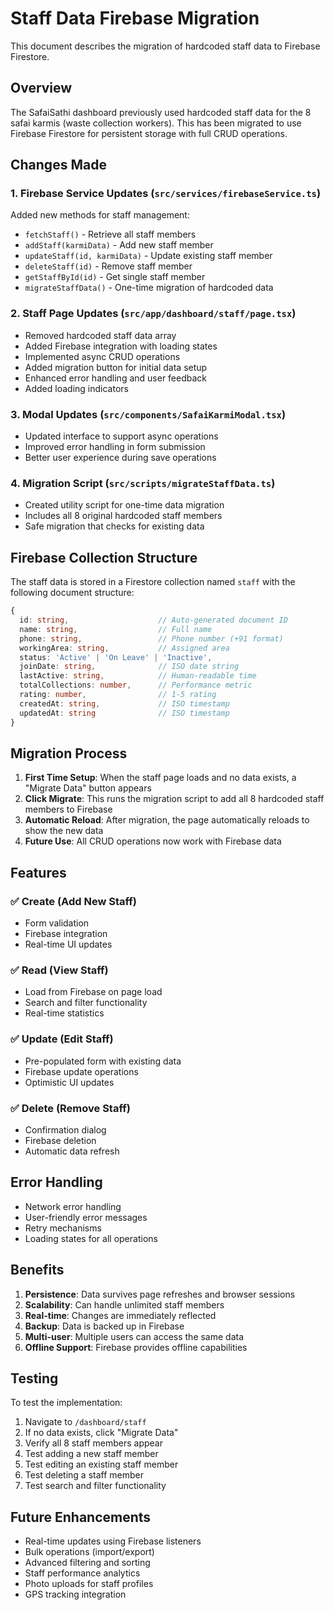 # Staff Data Firebase Migration

This document describes the migration of hardcoded staff data to Firebase Firestore.

## Overview

The SafaiSathi dashboard previously used hardcoded staff data for the 8 safai karmis (waste collection workers). This has been migrated to use Firebase Firestore for persistent storage with full CRUD operations.

## Changes Made

### 1. Firebase Service Updates (`src/services/firebaseService.ts`)

Added new methods for staff management:
- `fetchStaff()` - Retrieve all staff members
- `addStaff(karmiData)` - Add new staff member
- `updateStaff(id, karmiData)` - Update existing staff member
- `deleteStaff(id)` - Remove staff member
- `getStaffById(id)` - Get single staff member
- `migrateStaffData()` - One-time migration of hardcoded data

### 2. Staff Page Updates (`src/app/dashboard/staff/page.tsx`)

- Removed hardcoded staff data array
- Added Firebase integration with loading states
- Implemented async CRUD operations
- Added migration button for initial data setup
- Enhanced error handling and user feedback
- Added loading indicators

### 3. Modal Updates (`src/components/SafaiKarmiModal.tsx`)

- Updated interface to support async operations
- Improved error handling in form submission
- Better user experience during save operations

### 4. Migration Script (`src/scripts/migrateStaffData.ts`)

- Created utility script for one-time data migration
- Includes all 8 original hardcoded staff members
- Safe migration that checks for existing data

## Firebase Collection Structure

The staff data is stored in a Firestore collection named `staff` with the following document structure:

```typescript
{
  id: string,                    // Auto-generated document ID
  name: string,                  // Full name
  phone: string,                 // Phone number (+91 format)
  workingArea: string,           // Assigned area
  status: 'Active' | 'On Leave' | 'Inactive',
  joinDate: string,              // ISO date string
  lastActive: string,            // Human-readable time
  totalCollections: number,      // Performance metric
  rating: number,                // 1-5 rating
  createdAt: string,             // ISO timestamp
  updatedAt: string              // ISO timestamp
}
```

## Migration Process

1. **First Time Setup**: When the staff page loads and no data exists, a "Migrate Data" button appears
2. **Click Migrate**: This runs the migration script to add all 8 hardcoded staff members to Firebase
3. **Automatic Reload**: After migration, the page automatically reloads to show the new data
4. **Future Use**: All CRUD operations now work with Firebase data

## Features

### ✅ Create (Add New Staff)
- Form validation
- Firebase integration
- Real-time UI updates

### ✅ Read (View Staff)
- Load from Firebase on page load
- Search and filter functionality
- Real-time statistics

### ✅ Update (Edit Staff)
- Pre-populated form with existing data
- Firebase update operations
- Optimistic UI updates

### ✅ Delete (Remove Staff)
- Confirmation dialog
- Firebase deletion
- Automatic data refresh

## Error Handling

- Network error handling
- User-friendly error messages
- Retry mechanisms
- Loading states for all operations

## Benefits

1. **Persistence**: Data survives page refreshes and browser sessions
2. **Scalability**: Can handle unlimited staff members
3. **Real-time**: Changes are immediately reflected
4. **Backup**: Data is backed up in Firebase
5. **Multi-user**: Multiple users can access the same data
6. **Offline Support**: Firebase provides offline capabilities

## Testing

To test the implementation:

1. Navigate to `/dashboard/staff`
2. If no data exists, click "Migrate Data"
3. Verify all 8 staff members appear
4. Test adding a new staff member
5. Test editing an existing staff member
6. Test deleting a staff member
7. Test search and filter functionality

## Future Enhancements

- Real-time updates using Firebase listeners
- Bulk operations (import/export)
- Advanced filtering and sorting
- Staff performance analytics
- Photo uploads for staff profiles
- GPS tracking integration
